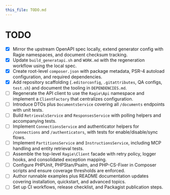 ```yaml
---
this_file: TODO.md
---
```


# TODO

- [x] Mirror the upstream OpenAPI spec locally, extend generator config with Ragie namespaces, and document checksum tracking.
- [x] Update `build_generatapi.sh` and `WORK.md` with the regeneration workflow using the local spec.
- [x] Create root-level `composer.json` with package metadata, PSR-4 autoload configuration, and required dependencies.
- [x] Add repository scaffolding (`.editorconfig`, `.gitattributes`, QA configs, `test.sh`) and document the tooling in `DEPENDENCIES.md`.
- [ ] Regenerate the API client to use the `Ragie\Api` namespace and implement a `ClientFactory` that centralizes configuration.
- [ ] Introduce DTOs plus `DocumentsService` covering all `/documents` endpoints with unit tests.
- [ ] Build `RetrievalsService` and `ResponsesService` with polling helpers and accompanying tests.
- [ ] Implement `ConnectionsService` and authenticator helpers for `/connections` and `/authenticators`, with tests for enable/disable/sync flows.
- [ ] Implement `PartitionsService` and `InstructionsService`, including MCP handling and entity retrieval tests.
- [ ] Assemble the top-level `Ragie\Client` facade with retry policy, logger hooks, and consolidated exception mapping.
- [ ] Configure PHPUnit, PHPStan/Psalm, and PHP-CS-Fixer in Composer scripts and ensure coverage thresholds are enforced.
- [ ] Author runnable examples plus README documentation updates covering installation, quickstart, and advanced topics.
- [ ] Set up CI workflows, release checklist, and Packagist publication steps.

